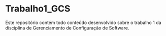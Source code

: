 # Trabalho1_GCS
Este repositório contém todo conteúdo desenvolvido sobre o trabalho 1 da disciplina de Gerenciamento de Configuração de Software.
